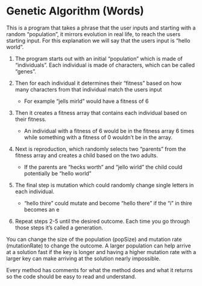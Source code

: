 # Genetic Algorithm (Words)

This is a program that takes a phrase that the user inputs and starting with a random “population”, it mirrors evolution in real life, to reach the users starting input. For this explanation we will say that the users input is “hello world”.

1. The program starts out with an initial “population” which is made of “individuals”. Each individual is made of characters, which can be called “genes”.

2. Then for each individual it determines their “fitness” based on how many characters from that individual match the users input

   - For example “jells mirld” would have a fitness of 6

3. Then it creates a fitness array that contains each individual based on their fitness.

   - An individual with a fitness of 6 would be in the fitness array 6 times while something with a fitness of 0 wouldn’t be in the array.

4. Next is reproduction, which randomly selects two “parents” from the fitness array and creates a child based on the two adults.

   - If the parents are “hecks worth” and “jello wirld” the child could potentially be “hello world”

5. The final step is mutation which could randomly change single letters in each individual.

   - “hello thire” could mutate and become “hello there” if the “i” in thire becomes an e

6. Repeat steps 2-5 until the desired outcome. Each time you go through those steps it’s called a generation.

You can change the size of the population (popSize) and mutation rate (mutationRate) to change the outcome. A larger population can help arrive at a solution fast if the key is longer and having a higher mutation rate with a larger key can make arriving at the solution nearly impossible.

Every method has comments for what the method does and what it returns so the code should be easy to read and understand.